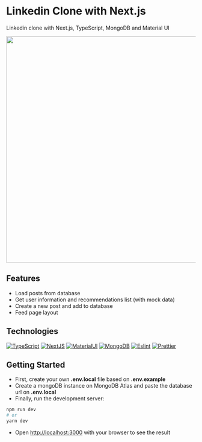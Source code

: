 # Linkedin Clone with Next.js
Linkedin clone with Next.js, TypeScript, MongoDB and Material UI

<img src="https://user-images.githubusercontent.com/15716360/211210727-19eccdd6-a5f0-4c73-a876-d09f3bf19e29.gif" width="600">

## Features
- Load posts from database
- Get user information and recommendations list (with mock data)
- Create a new post and add to database
- Feed page layout

## Technologies
[![TypeScript](https://img.shields.io/badge/TypeScript-007ACC?style=for-the-badge&logo=typescript&logoColor=white)](https://www.typescriptlang.org)
[![NextJS](https://img.shields.io/badge/Next.js-20232A?style=for-the-badge&logo=next.js&logoColor=white)](https://nextjs.org)
[![MaterialUI](https://img.shields.io/badge/Material--UI-0081CB?style=for-the-badge&logo=mui&logoColor=white)](https://v4.mui.com)
[![MongoDB](https://img.shields.io/badge/MongoDB-4EA94B?style=for-the-badge&logo=mongodb&logoColor=white)](https://www.mongodb.com)
[![Eslint](https://img.shields.io/badge/eslint-3A33D1?style=for-the-badge&logo=eslint&logoColor=white)](https://eslint.org)
[![Prettier](https://img.shields.io/badge/prettier-1A2C34?style=for-the-badge&logo=prettier&logoColor=F7BA3E)](https://prettier.io)

## Getting Started

- First, create your own **.env.local** file based on **.env.example**
- Create a mongoDB instance on MongoDB Atlas and paste the database url on **.env.local**
- Finally, run the development server:

```bash
npm run dev
# or
yarn dev
```

- Open [http://localhost:3000](http://localhost:3000) with your browser to see the result
